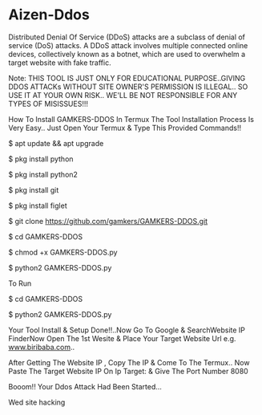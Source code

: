 # Aizen-Ddos
Distributed Denial Of Service (DDoS) attacks are a subclass of denial of service (DoS) attacks. A DDoS attack involves multiple connected online devices, collectively known as a botnet, which are used to overwhelm a target website with fake traffic.

Note: THIS TOOL IS JUST ONLY FOR EDUCATIONAL PURPOSE..GIVING DDOS ATTACKs WITHOUT SITE OWNER'S PERMISSION IS ILLEGAL.. SO USE IT AT YOUR OWN RISK.. WE'LL BE NOT RESPONSIBLE FOR ANY TYPES OF MISISSUES!!!

How To Install GAMKERS-DDOS In Termux The Tool Installation Process Is Very Easy.. Just Open Your Termux & Type This Provided Commands!!

$ apt update && apt upgrade

$ pkg install python

$ pkg install python2

$ pkg install git

$ pkg install figlet

$ git clone https://github.com/gamkers/GAMKERS-DDOS.git

$ cd GAMKERS-DDOS

$ chmod +x GAMKERS-DDOS.py

$ python2 GAMKERS-DDOS.py

To Run

$ cd GAMKERS-DDOS

$ python2 GAMKERS-DDOS.py

Your Tool Install & Setup Done!!..Now Go To Google & SearchWebsite IP FinderNow Open The 1st Wesite & Place Your Target Website Url e.g. www.biribaba.com..

After Getting The Website IP , Copy The IP & Come To The Termux.. Now Paste The Target Website IP On Ip Target: & Give The Port Number 8080

Booom!! Your Ddos Attack Had Been Started...


Wed site hacking
